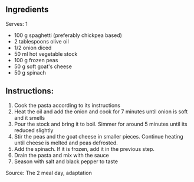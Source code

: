 ## Ingredients

Serves: 1 

- 100 g spaghetti (preferably chickpea based)
- 2 tablespoons olive oil
- 1/2 onion diced
- 50 ml hot vegetable stock
- 100 g frozen peas
- 50 g soft goat's cheese
- 50 g spinach

## Instructions:

1. Cook the pasta according to its instructions
2. Heat the oil and add the onion and cook for 7 minutes until onion is soft and it smells
3. Pour the stock and bring it to boil. Simmer for around 5 minutes until its reduced slightly
4. Stir the peas and the goat cheese in smaller pieces. Continue heating until cheese is melted and peas defrosted. 
5. Add the spinach. If it is frozen, add it in the previous step.
6. Drain the pasta and mix with the sauce
7. Season with salt and black pepper to taste

Source: The 2 meal day, adaptation


